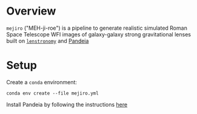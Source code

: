 # Overview

`mejiro` ("MEH-ji-roe") is a pipeline to generate realistic simulated Roman Space Telescope WFI images of galaxy-galaxy strong gravitational lenses
built on [`lenstronomy`](https://github.com/lenstronomy/lenstronomy)
and [Pandeia](https://outerspace.stsci.edu/display/PEN)

# Setup

Create a `conda` environment:
```
conda env create --file mejiro.yml
```

Install Pandeia by following the instructions [here](https://outerspace.stsci.edu/display/PEN/Pandeia+Engine+Installation)

